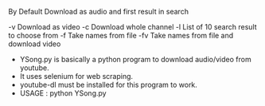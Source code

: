 By Default
	Download as audio and first result in search
	
-v		Download as video
-c		Download whole channel
-l		List of 10 search result to choose from
-f <filename>	Take names from file
-fv <filename>	Take names from file and download video

* YSong.py is basically a python program to download audio/video from youtube.
* It uses selenium for web scraping.
* youtube-dl must be installed for this program to work.
* USAGE :
	python YSong.py <options>
